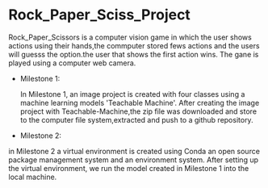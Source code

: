 # Rock_Paper_Sciss_Project

Rock_Paper_Scissors is a computer vision game in which the user shows actions using their hands,the commputer stored fews actions and the users will guesss the option.the user that shows the first action wins. The gane is played using a computer web camera.

- Milestone 1:


  In Milestone 1, an image project is created with four classes using a machine learning models 'Teachable Machine'. After creating the image project with Teachable-Machine,the zip file was downloaded and store to the computer file system,extracted and push to a github repository.
  
 - Milestone 2:


 in Milestone 2 a virtual environment is created using Conda an open source package management system and an environment system. After setting up the virtual environment, we run the model created in Milestone 1 into the local machine.
